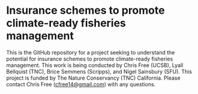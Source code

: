 # Insurance schemes to promote climate-ready fisheries management

This is the GitHub repository for a project seeking to understand the potential for insurance schemes to promote climate-ready fisheries management. This work is being conducted by Chris Free (UCSB), Lyall Bellquist (TNC), Brice Semmens (Scripps), and Nigel Sainsbury (SFU). This project is funded by The Nature Conservancy (TNC) California. Please contact Chris Free (cfree14@gmail.com) with any questions.
